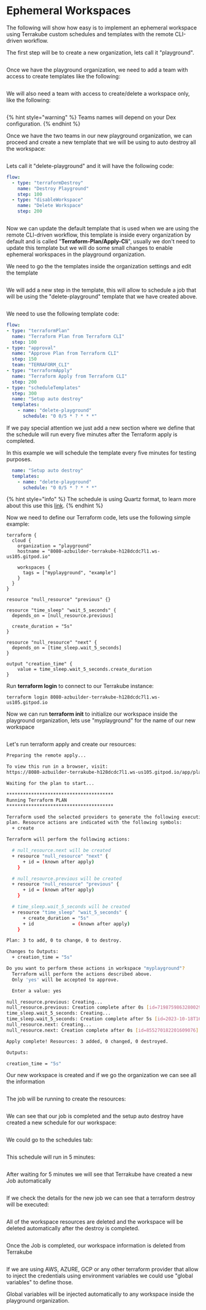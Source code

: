 # Ephemeral Workspaces

The following will show how easy is to implement an ephemeral workspace using Terrakube custom schedules and templates with the remote CLI-driven workflow.

The first step will be to create a new organization, lets call it "playground".

<figure><img src="../../.gitbook/assets/image (2) (1) (1) (1) (1).png" alt=""><figcaption></figcaption></figure>

Once we have the playground organization, we need to add a team with access to create templates like the following:

<figure><img src="../../.gitbook/assets/image (3) (1) (1) (1).png" alt=""><figcaption></figcaption></figure>

We will also need a team with access to create/delete a workspace only, like the following:

<figure><img src="../../.gitbook/assets/image (4) (1) (1) (1).png" alt=""><figcaption></figcaption></figure>

{% hint style="warning" %}
Teams names will depend on your Dex configuration.
{% endhint %}

Once we have the two teams in our new playground organization, we can proceed and create a new template that we will be using to auto destroy all the workspace:

<figure><img src="../../.gitbook/assets/image (12).png" alt=""><figcaption></figcaption></figure>

Lets call it "delete-playground" and it will have the following code:

```yaml
flow:
  - type: "terraformDestroy"
    name: "Destroy Playground"
    step: 100
  - type: "disableWorkspace"
    name: "Delete Workspace"
    step: 200

```

<figure><img src="../../.gitbook/assets/image (13).png" alt=""><figcaption></figcaption></figure>

Now we can update the default template that is used when we are using the remote CLI-driven workflow, this template is inside every organization by default and is called "**Terraform-Plan/Apply-Cli**", usually we don't need to update this template but we will do some small changes to enable ephemeral workspaces in the playground organization.

We need to go the the templates inside the organization settings and edit the template

<figure><img src="../../.gitbook/assets/image (5) (1) (1) (1).png" alt=""><figcaption></figcaption></figure>

We will add a new step in the template, this will allow to schedule a job that will be using the "delete-playground" template that we have created above.

<figure><img src="../../.gitbook/assets/image (7) (1).png" alt=""><figcaption></figcaption></figure>

We need to use the following template code:

```yaml
flow:
- type: "terraformPlan"
  name: "Terraform Plan from Terraform CLI"
  step: 100
- type: "approval"
  name: "Approve Plan from Terraform CLI"
  step: 150
  team: "TERRAFORM_CLI"
- type: "terraformApply"
  name: "Terraform Apply from Terraform CLI"
  step: 200
- type: "scheduleTemplates"
  step: 300
  name: "Setup auto destroy"
  templates:
    - name: "delete-playground"
      schedule: "0 0/5 * ? * * *"

```

If we pay special attention we just add a new section where we define that the schedule will run every five minutes after the Terraform apply is completed.

In this example we will schedule the template every five minutes for testing purposes.

```yaml
  name: "Setup auto destroy"
  templates:
    - name: "delete-playground"
      schedule: "0 0/5 * ? * * *"
```

{% hint style="info" %}
The schedule is using Quartz format, to learn more about this use this [link](https://www.freeformatter.com/cron-expression-generator-quartz.html).&#x20;
{% endhint %}

Now we need to define our Terraform code, lets use the following simple example:

```
terraform {
  cloud {
    organization = "playground"
    hostname = "8080-azbuilder-terrakube-h128dcdc7l1.ws-us105.gitpod.io"

    workspaces {
      tags = ["myplayground", "example"]
    }
  }
}

resource "null_resource" "previous" {}

resource "time_sleep" "wait_5_seconds" {
  depends_on = [null_resource.previous]

  create_duration = "5s"
}

resource "null_resource" "next" {
  depends_on = [time_sleep.wait_5_seconds]
}

output "creation_time" {
    value = time_sleep.wait_5_seconds.create_duration
}
```

Run **terraform login** to connect to our Terrakube instance:

```
terraform login 8080-azbuilder-terrakube-h128dcdc7l1.ws-us105.gitpod.io
```

Now we can run **terraform init** to initialize our workspace inside the playground organization, lets use "myplayground" for the name of our new workspace

<figure><img src="../../.gitbook/assets/image (8) (1).png" alt=""><figcaption></figcaption></figure>

Let's run terraform apply and create our resources:

```bash
Preparing the remote apply...

To view this run in a browser, visit:
https://8080-azbuilder-terrakube-h128dcdc7l1.ws-us105.gitpod.io/app/playground/myplayground/runs/1

Waiting for the plan to start...

***************************************
Running Terraform PLAN
***************************************

Terraform used the selected providers to generate the following execution
plan. Resource actions are indicated with the following symbols:
  + create

Terraform will perform the following actions:

  # null_resource.next will be created
  + resource "null_resource" "next" {
      + id = (known after apply)
    }

  # null_resource.previous will be created
  + resource "null_resource" "previous" {
      + id = (known after apply)
    }

  # time_sleep.wait_5_seconds will be created
  + resource "time_sleep" "wait_5_seconds" {
      + create_duration = "5s"
      + id              = (known after apply)
    }

Plan: 3 to add, 0 to change, 0 to destroy.

Changes to Outputs:
  + creation_time = "5s"

Do you want to perform these actions in workspace "myplayground"?
  Terraform will perform the actions described above.
  Only 'yes' will be accepted to approve.

  Enter a value: yes

null_resource.previous: Creating...
null_resource.previous: Creation complete after 0s [id=7198759863280029870]
time_sleep.wait_5_seconds: Creating...
time_sleep.wait_5_seconds: Creation complete after 5s [id=2023-10-18T16:05:14Z]
null_resource.next: Creating...
null_resource.next: Creation complete after 0s [id=855270182201609076]

Apply complete! Resources: 3 added, 0 changed, 0 destroyed.

Outputs:

creation_time = "5s"

```

Our new workspace is created and if we go the organization we can see all the information

<figure><img src="../../.gitbook/assets/image (9).png" alt=""><figcaption></figcaption></figure>

The job will be running to create the resources:

<figure><img src="../../.gitbook/assets/image (11).png" alt=""><figcaption></figcaption></figure>

We can see that our job is completed and the setup auto destroy have created a new schedule for our workspace:

<figure><img src="../../.gitbook/assets/image (16).png" alt=""><figcaption></figcaption></figure>

We could go to the schedules tab:

<figure><img src="../../.gitbook/assets/image (10).png" alt=""><figcaption></figcaption></figure>

This schedule will run in 5 minutes:

<figure><img src="../../.gitbook/assets/image (15).png" alt=""><figcaption></figcaption></figure>

After waiting for 5 minutes we will see that Terrakube have created a new Job automatically

<figure><img src="../../.gitbook/assets/image (17).png" alt=""><figcaption></figcaption></figure>

If we check the details for the new job we can see that a terraform destroy will be executed:

<figure><img src="../../.gitbook/assets/image (18).png" alt=""><figcaption></figcaption></figure>

All of the workspace resources are deleted and the workspace will be deleted automatically after the destroy is completed.

<figure><img src="../../.gitbook/assets/image (19).png" alt=""><figcaption></figcaption></figure>

Once the Job is completed, our workspace information is deleted from Terrakube

<figure><img src="../../.gitbook/assets/image (20).png" alt=""><figcaption></figcaption></figure>

If we are using AWS, AZURE, GCP or any other terraform provider that allow to inject the credentials using environment variables we could use "global variables" to define those.&#x20;

Global variables will be injected automatically to any workspace inside the playground organization.

<figure><img src="../../.gitbook/assets/image (21).png" alt=""><figcaption></figcaption></figure>

<figure><img src="../../.gitbook/assets/image (22).png" alt=""><figcaption></figcaption></figure>
